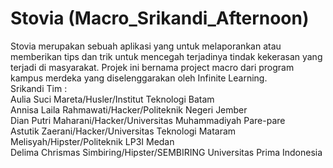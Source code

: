 # Stovia (Macro_Srikandi_Afternoon)
Stovia merupakan sebuah aplikasi yang untuk melaporankan atau memberikan tips dan trik untuk mencegah terjadinya tindak kekerasan yang terjadi di masyarakat. Projek ini bernama project macro dari program kampus merdeka yang diselenggarakan oleh Infinite Learning.
<br>Srikandi Tim :
<br> Aulia Suci Mareta/Husler/Institut Teknologi Batam
<br> Annisa Laila Rahmawati/Hacker/Politeknik Negeri Jember
<br> Dian Putri Maharani/Hacker/Universitas Muhammadiyah Pare-pare
<br> Astutik Zaerani/Hacker/Universitas Teknologi Mataram
<br> Melisyah/Hipster/Politeknik LP3I Medan
<br> Delima Chrismas Simbiring/Hipster/SEMBIRING	Universitas Prima Indonesia
